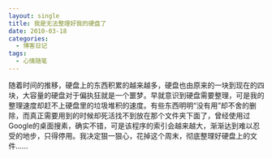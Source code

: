 ```yaml
---
layout: single
title: 我是无法整理好我的硬盘了
date: 2010-03-18
categories:
  - 博客日记
tags:
  - 心情随笔
---
```


随着时间的推移，硬盘上的东西积累的越来越多，硬盘也由原来的一块到现在的四块，大容量的硬盘对于偏执狂就是一个噩梦。早就意识到硬盘需要整理，可是我的整理速度却赶不上硬盘里的垃圾堆积的速度。有些东西明明“没有用”却不舍的删除，而真正需要用到的时候却死活找不到放在那个文件夹下面了，曾经使用过Google的桌面搜素，确实不错，可是该程序的索引会越来越大，渐渐达到难以忍受的地步，只得停用。我决定狠一狠心，花掉这个周末，彻底整理好硬盘上的文件......
